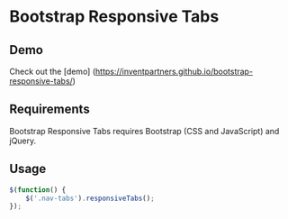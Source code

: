 # Bootstrap Responsive Tabs

## Demo
Check out the [demo] (https://inventpartners.github.io/bootstrap-responsive-tabs/)

## Requirements
Bootstrap Responsive Tabs requires Bootstrap (CSS and JavaScript) and jQuery.

## Usage
```javascript
$(function() {
    $('.nav-tabs').responsiveTabs();
});
```

